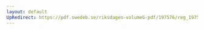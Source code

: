 ```yaml
---
layout: default
UpRedirect: https://pdf.swedeb.se/riksdagen-volumeG-pdf/197576/reg_197576__reg_01/reg_197576__reg_01_0012.pdf
---
```

